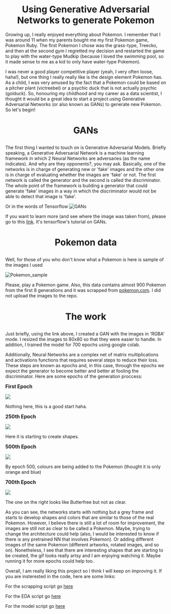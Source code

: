 <h1 style="font-size:200%;text-align:center">Using Generative Adversarial Networks to generate Pokemon</h1>

Growing up, I really enjoyed everything about Pokemon. I remember that I was around 11 when my parents bought me my first Pokemon game, Pokemon Ruby. The first Pokemon I chose was the grass-type, Treecko, and then at the second gym I regretted my decision and restarted the game to play with the water-type Mudkip (because I loved the swimming pool, so it made sense to me as a kid to only have water-type Pokemon). 

I was never a good player competitive player (yeah, I very often loose, haha!), but one thing I really really like is the design element Pokemon has. As a child, I was very amused by the fact that a Pokemon could be based on a pitcher plant (victreebel) or a psychic duck that is not actually psychic (golduck). So, honouring my childhood and my career as a data scientist, I thought it would be a great idea to start a project using Generative Adversarial Networks (or also known as GANs) to generate new Pokemon. So let's begin!

<h3 style="font-size:200%;text-align:center">GANs</h3>

The first thing I wanted to touch on is Generative Adversarial Models. Briefly speaking, a Generative Adversarial Network is a machine learning framework in which 2 Neural Networks are adversaries (as the name indicates). And why are they opponents?, you may ask. Basically, one of the networks is in charge of generating new or 'fake' images and the other one is in charge of evaluating whether the images are 'fake' or not. The first network is called the generator and the second is called the discriminator. The whole point of the framework is building a generator that could generate 'fake' images in a way in which the discriminator would not be able to detect that image is 'fake'.

Or in the words of Tensorflow
![GANs](https://github.com/tensorflow/docs/raw/3082041fb5ef2b29217584659bc43d89602d57cf/site/en/tutorials/generative/images/gan1.png)

If you want to learn more (and see where the image was taken from), please go to this [link](https://www.tensorflow.org/tutorials/generative/dcgan). It's tensorflow's tutorial on GANs.

<h3 style="font-size:200%;text-align:center">Pokemon data</h3>

Well, for those of you who don't know what a Pokemon is here is sample of the images I used

![Pokemon_sample](imgs/support/pokemon_sample.PNG)

Please, play a Pokemon game. Also, this data contains almost 900 Pokemon from the first 8 generations and it was scrapped from [pokemon.com](https://www.pokemon.com/us/pokedex/). I did not upload the images to the repo. 


<h3 style="font-size:200%;text-align:center">The work</h3>

Just briefly, using the link above, I created a GAN with the images in 'RGBA' mode. I resized the images to 80x80 so that they were easier to handle. In addition, I trained the model for 700 epochs using google colab.

Additionally, Neural Networks are a complex net of matrix multiplications and activations functions that requires several steps to reduce their loss. These steps are known as epochs and, in this case, through the epochs we expect the generator to become better and better at fooling the discriminator. Here are some epochs of the generation proccess:

<b style="font-size:110%;text-align:center">First Epoch</b>

![](imgs/support/epoch_1.png)

Nothing here, this is a good start haha.

<b style="font-size:110%;text-align:center">250th Epoch</b>

![](imgs/support/epoch_250.png)

Here it is starting to create shapes.

<b style="font-size:110%;text-align:center">500th Epoch</b>

![](imgs/support/epoch_500.png)

By epoch 500, colours are being added to the Pokemon (thought it is only orange and blue)

<b style="font-size:110%;text-align:center">700th Epoch</b>

![](../images/results.png)

The one on the right looks like Butterfree but not as clear.

As you can see, the networks starts with nothing but a grey frame and starts to develop shapes and colors that are similar to those of the real Pokemon. However, I believe there is still a lot of room for improvement, the images are still not as clear to be called a Pokemon. Maybe, trying to change the architecture could help (also, I would be interested to know if there is any pretrained NN that involves Pokemon). Or adding different images of the same Pokemon (different artworks, rotated images, and so on). Nonetheless, I see that there are interesting shapes that are starting to be created, the gif looks really artsy and I am enjoying watching it. Maybe running it for more epochs could help too. 

Overall, I am really liking this project so I think I will keep on improving it. If you are insterested in the code, here are some links:

For the scrapping script go [here](scraper.ipynb)

For the EDA script go [here](eda.ipynb)

For the model script go [here](model.ipynb)

